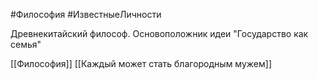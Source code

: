 #Философия #ИзвестныеЛичности 

Древнекитайский философ. Основоположник идеи "Государство как семья" 

[[Философия]]
[[Каждый может стать благородным мужем]]